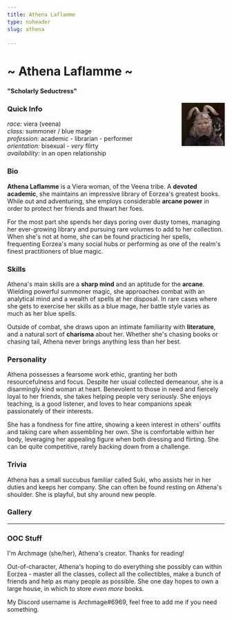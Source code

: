 ```yaml
---
title: Athena Laflamme
type: noheader
slug: athena

---
```

# \~ Athena Laflamme \~

#### "Scholarly Seductress"

<img style="float: right; margin: 0px 0px 15px 15px;" src="/uploads/athena headshot.png" width="100" />

### Quick Info

_race:_ viera (veena)  
_class:_ summoner / blue mage  
_profession:_ academic - librarian - performer  
_orientation:_ bisexual - _very_ flirty  
_availability:_ in an open relationship

### Bio

**Athena Laflamme** is a Viera woman, of the Veena tribe. A **devoted academic**, she maintains an impressive library of Eorzea's greatest books. While out and adventuring, she employs considerable **arcane power** in order to protect her friends and thwart her foes.

For the most part she spends her days poring over dusty tomes, managing her ever-growing library and pursuing rare volumes to add to her collection. When she's not at home, she can be found practicing her spells, frequenting Eorzea's many social hubs or performing as one of the realm's finest practitioners of blue magic.

### Skills

Athena's main skills are a **sharp mind** and an aptitude for the **arcane**. Wielding powerful summoner magic, she approaches combat with an analytical mind and a wealth of spells at her disposal. In rare cases where she gets to exercise her skills as a blue mage, her battle style varies as much as her blue spells.

Outside of combat, she draws upon an intimate familiarity with **literature**, and a natural sort of **charisma** about her. Whether she's chasing books or chasing tail, Athena never brings anything less than her best.

### Personality

Athena possesses a fearsome work ethic, granting her both resourcefulness and focus. Despite her usual collected demeanour, she is a disarmingly kind woman at heart. Benevolent to those in need and fiercely loyal to her friends, she takes helping people very seriously. She enjoys teaching, is a good listener, and loves to hear companions speak passionately of their interests.

She has a fondness for fine attire, showing a keen interest in others' outfits and taking care when assembling her own. She is comfortable within her body, leveraging her appealing figure when both dressing and flirting. She can be quite competitive, rarely backing down from a challenge.

### Trivia

Athena has a small succubus familiar called Suki, who assists her in her duties and keeps her company. She can often be found resting on Athena's shoulder. She is playful, but shy around new people.

### Gallery

***

### OOC Stuff

I'm Archmage (she/her), Athena's creator. Thanks for reading!

Out-of-character, Athena's hoping to do everything she possibly can within Eorzea - master all the classes, collect all the collectibles, make a bunch of friends and help as many people as possible. She one day hopes to own a large house, in which to store _even more_ books.

My Discord username is Archmage#6969, feel free to add me if you need something.